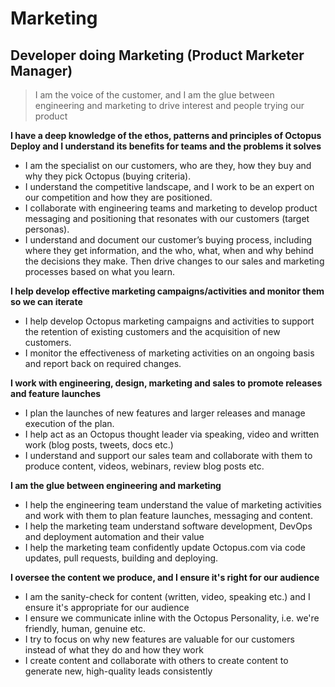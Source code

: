 # Marketing

## Developer doing Marketing (Product Marketer Manager)

> I am the voice of the customer, and I am the glue between engineering and marketing to drive interest and people trying our product

**I have a deep knowledge of the ethos, patterns and principles of Octopus Deploy and I understand its benefits for teams and the problems it solves**

* I am the specialist on our customers, who are they, how they buy and why they pick Octopus (buying criteria).
* I understand the competitive landscape, and I work to be an expert on our competition and how they are positioned.
* I collaborate with engineering teams and marketing to develop product messaging and positioning that resonates with our customers (target personas).
* I understand and document our customer’s buying process, including where they get information, and the who, what, when and why behind the decisions they make. Then drive changes to our sales and marketing processes based on what you learn.

**I help develop effective marketing campaigns/activities and monitor them so we can iterate**

* I help develop Octopus marketing campaigns and activities to support the retention of existing customers and the acquisition of new customers.
* I monitor the effectiveness of marketing activities on an ongoing basis and report back on required changes.

**I work with engineering, design, marketing and sales to promote releases and feature launches**
* I plan the launches of new features and larger releases and manage execution of the plan.
* I help act as an Octopus thought leader via speaking, video and written work (blog posts, tweets, docs etc.) 
* I understand and support our sales team and collaborate with them to produce content, videos, webinars, review blog posts etc.

**I am the glue between engineering and marketing** 

* I help the engineering team understand the value of marketing activities and work with them to plan feature launches, messaging and content.
* I help the marketing team understand software development, DevOps and deployment automation and their value
* I help the marketing team confidently update Octopus.com via code updates, pull requests, building and deploying.

**I oversee the content we produce, and I ensure it's right for our audience** 

* I am the sanity-check for content (written, video, speaking etc.) and I ensure it's appropriate for our audience
* I ensure we communicate inline with the Octopus Personality, i.e. we're friendly, human, genuine etc.
* I try to focus on why new features are valuable for our customers instead of what they do and how they work
* I create content and collaborate with others to create content to generate new, high-quality leads consistently
